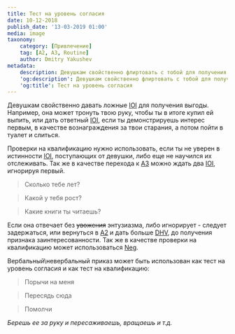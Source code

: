 ```yaml
---
title: Тест на уровень согласия
date: 10-12-2018
publish_date: '13-03-2019 01:00'
media: image
taxonomy:
    category: [Привлечение]
	tag: [A2, A3, Routine]
	author: Dmitry Yakushev
metadata:
    description: Девушкам свойственно флиртовать с тобой для получения выгоды
    'og:description': Девушкам свойственно флиртовать с тобой для получения выгоды
    'og:title': Тест на уровень согласия
---
```


Девушкам свойственно давать ложные [IOI](/taxonomy?name=tag&val=IOI "Демонстрация интереса") для получения выгоды. Например, она может тронуть твою руку, чтобы ты в итоге купил ей выпить, или дать ответный [IOI](/taxonomy?name=tag&val=IOI "Демонстрация интереса"), если ты демонстрируешь интерес первым, в качестве вознаграждения за твои старания, а потом пойти в туалет и слиться.

Проверки на квалификацию нужно использовать, если ты не уверен в истинности [IOI](/taxonomy?name=tag&val=IOI "Демонстрация интереса"), поступающих от девушки, либо еще не научился их отслеживать. Так же в качестве перехода к [A3](../../../taxonomy?name=tag&val=A3 "Демонстрация интереса в ответ") можно ждать два [IOI](/taxonomy?name=tag&val=IOI "Демонстрация интереса"), игнорируя первый.

> Сколько тебе лет?

> Какой у тебя рост?

> Какие книги ты читаешь?

Если она отвечает без ~~увожения~~ энтузиазма, либо игнорирует - следует задержаться, или вернуться в [A2](../../../taxonomy?name=tag&val=A2 "Девушка демонстрирует интерес") и дать больше [DHV](/taxonomy?name=tag&val=DHV "Демонстрация высокой значимости"), до получения признака заинтересованности. Так же в качестве проверки на квалификацию может использоваться [Neg](/taxonomy?name=tag&val=Neg "Пренебрежение").

Вербальный\невербальный приказ может быть использован как тест на уровень согласия и как тест на квалификацию:

> Порычи на меня

> Пересядь сюда

> Помолчи

*Берешь ее за руку и пересаживаешь, вращаешь и т.д.*